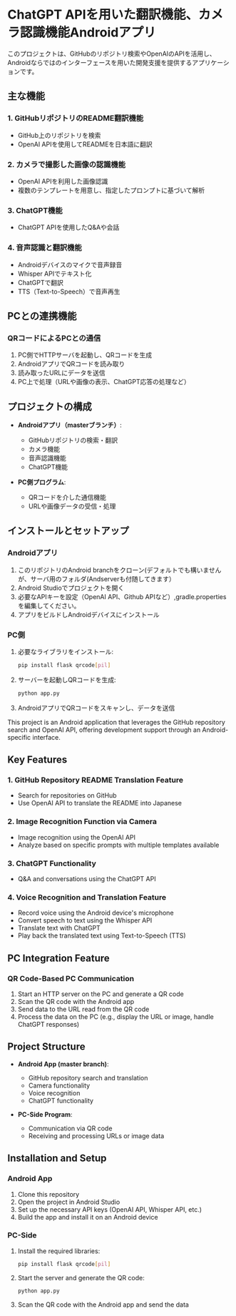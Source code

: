 # ChatGPT APIを用いた翻訳機能、カメラ認識機能Androidアプリ

このプロジェクトは、GitHubのリポジトリ検索やOpenAIのAPIを活用し、Androidならではのインターフェースを用いた開発支援を提供するアプリケーションです。

## 主な機能

### 1. GitHubリポジトリのREADME翻訳機能
- GitHub上のリポジトリを検索
- OpenAI APIを使用してREADMEを日本語に翻訳

### 2. カメラで撮影した画像の認識機能
- OpenAI APIを利用した画像認識
- 複数のテンプレートを用意し、指定したプロンプトに基づいて解析

### 3. ChatGPT機能
- ChatGPT APIを使用したQ&Aや会話

### 4. 音声認識と翻訳機能
- Androidデバイスのマイクで音声録音
- Whisper APIでテキスト化
- ChatGPTで翻訳
- TTS（Text-to-Speech）で音声再生

## PCとの連携機能

### QRコードによるPCとの通信

1. PC側でHTTPサーバを起動し、QRコードを生成
2. AndroidアプリでQRコードを読み取り
3. 読み取ったURLにデータを送信
4. PC上で処理（URLや画像の表示、ChatGPT応答の処理など）

## プロジェクトの構成

- **Androidアプリ（masterブランチ）**: 
  - GitHubリポジトリの検索・翻訳
  - カメラ機能
  - 音声認識機能
  - ChatGPT機能

- **PC側プログラム**:
  - QRコードを介した通信機能
  - URLや画像データの受信・処理

## インストールとセットアップ

### Androidアプリ

1. このリポジトリのAndroid branchをクローン(デフォルトでも構いませんが、サーバ用のフォルダ(Andserverも付随してきます）
2. Android Studioでプロジェクトを開く
3. 必要なAPIキーを設定（OpenAI API、Github APIなど）,gradle.propertiesを編集してください。
4. アプリをビルドしAndroidデバイスにインストール

### PC側

1. 必要なライブラリをインストール:
   ```bash
   pip install flask qrcode[pil]
   ```

2. サーバーを起動しQRコードを生成:
   ```bash
   python app.py
   ```

3. AndroidアプリでQRコードをスキャンし、データを送信


This project is an Android application that leverages the GitHub repository search and OpenAI API, offering development support through an Android-specific interface.

## Key Features

### 1. GitHub Repository README Translation Feature
- Search for repositories on GitHub
- Use OpenAI API to translate the README into Japanese

### 2. Image Recognition Function via Camera
- Image recognition using the OpenAI API
- Analyze based on specific prompts with multiple templates available

### 3. ChatGPT Functionality
- Q&A and conversations using the ChatGPT API

### 4. Voice Recognition and Translation Feature
- Record voice using the Android device's microphone
- Convert speech to text using the Whisper API
- Translate text with ChatGPT
- Play back the translated text using Text-to-Speech (TTS)

## PC Integration Feature

### QR Code-Based PC Communication

1. Start an HTTP server on the PC and generate a QR code
2. Scan the QR code with the Android app
3. Send data to the URL read from the QR code
4. Process the data on the PC (e.g., display the URL or image, handle ChatGPT responses)

## Project Structure

- **Android App (master branch)**: 
  - GitHub repository search and translation
  - Camera functionality
  - Voice recognition
  - ChatGPT functionality

- **PC-Side Program**:
  - Communication via QR code
  - Receiving and processing URLs or image data

## Installation and Setup

### Android App

1. Clone this repository
2. Open the project in Android Studio
3. Set up the necessary API keys (OpenAI API, Whisper API, etc.)
4. Build the app and install it on an Android device

### PC-Side

1. Install the required libraries:
   ```bash
   pip install flask qrcode[pil]
   ```

2. Start the server and generate the QR code:
   ```bash
   python app.py
   ```

3. Scan the QR code with the Android app and send the data


